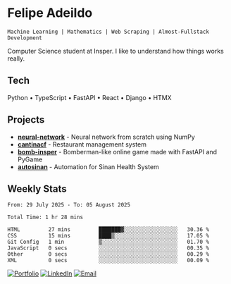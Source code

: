 # Felipe Adeildo

```
Machine Learning | Mathematics | Web Scraping | Almost-Fullstack Development
```

Computer Science student at Insper. I like to understand how things works really.

## Tech
Python • TypeScript • FastAPI • React • Django • HTMX

## Projects
- **[neural-network](https://github.com/felipeadeildo/neural-network)** - Neural network from scratch using NumPy
- **[cantinacf](https://github.com/felipeadeildo/cantinacf)** - Restaurant management system
- **[bomb-insper](https://github.com/insper-dev/bomb)** - Bomberman-like online game made with FastAPI and PyGame 
- **[autosinan](https://github.com/felipeadeildo/autosinan)** - Automation for Sinan Health System

## Weekly Stats
<!--START_SECTION:waka-->

```ansi
From: 29 July 2025 - To: 05 August 2025

Total Time: 1 hr 28 mins

HTML         27 mins         ███████▓░░░░░░░░░░░░░░░░░   30.36 %
CSS          15 mins         ████▒░░░░░░░░░░░░░░░░░░░░   17.05 %
Git Config   1 min           ▒░░░░░░░░░░░░░░░░░░░░░░░░   01.70 %
JavaScript   0 secs          ░░░░░░░░░░░░░░░░░░░░░░░░░   00.35 %
Other        0 secs          ░░░░░░░░░░░░░░░░░░░░░░░░░   00.29 %
XML          0 secs          ░░░░░░░░░░░░░░░░░░░░░░░░░   00.09 %
```

<!--END_SECTION:waka-->

[![Portfolio](https://img.shields.io/badge/felipeadeildo.com-FF6B6B?style=flat-square&logo=firefox&logoColor=white)](https://felipeadeildo.com)
[![LinkedIn](https://img.shields.io/badge/LinkedIn-0077B5?style=flat-square&logo=linkedin&logoColor=white)](https://linkedin.com/in/felipeadeildo)
[![Email](https://img.shields.io/badge/Email-D14836?style=flat-square&logo=gmail&logoColor=white)](mailto:contato@felipeadeildo.com)
